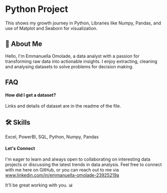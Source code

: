 
# Python Project

This shows my growth journey in Python, Libraries like Numpy, Pandas, and use of Matplot and Seaborn for visualization.


## 🚀 About Me
Hello, I'm Emmanuella Omolade, a data analyst with a passion for transforming raw data into actionable insights. I enjoy extracting, cleaning and analysing datasets to solve problems for decision making.


## FAQ

#### How did I get a dataset?

Links and details of dataset are in the readme of the file.


## 🛠 Skills
Excel, PowerBI, SQL, Python, Numpy, Pandas

#### Let's Connect

I'm eager to learn and always open to collaborating on interesting data projects or discussing the latest trends in data analysis. Feel free to connect with me here on GitHub, or you can reach out to me via www.linkedin.com/in/emmanuella-omolade-23925219a

It'll be great working with you. 📊
